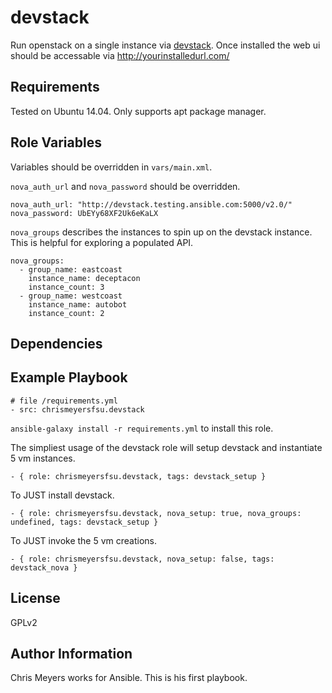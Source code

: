 devstack
=========

Run openstack on a single instance via [devstack](http://docs.openstack.org/developer/devstack/). Once installed the web ui should be accessable via http://yourinstalledurl.com/

Requirements
------------

Tested on Ubuntu 14.04. Only supports apt package manager.

Role Variables
--------------
Variables should be overridden in `vars/main.xml`.

`nova_auth_url` and `nova_password` should be overridden.
```
nova_auth_url: "http://devstack.testing.ansible.com:5000/v2.0/"
nova_password: UbEYy68XF2Uk6eKaLX
```
`nova_groups` describes the instances to spin up on the devstack instance. This is helpful for exploring a populated API.
```
nova_groups:
  - group_name: eastcoast
    instance_name: deceptacon
    instance_count: 3
  - group_name: westcoast
    instance_name: autobot
    instance_count: 2
```

Dependencies
------------



Example Playbook
----------------

```
# file /requirements.yml
- src: chrismeyersfsu.devstack
```
`ansible-galaxy install -r requirements.yml` to install this role.

The simpliest usage of the devstack role will setup devstack and instantiate 5 vm instances.
```
- { role: chrismeyersfsu.devstack, tags: devstack_setup }
```

To JUST install devstack.
```
- { role: chrismeyersfsu.devstack, nova_setup: true, nova_groups: undefined, tags: devstack_setup }
```

To JUST invoke the 5 vm creations.
```
- { role: chrismeyersfsu.devstack, nova_setup: false, tags: devstack_nova }
```

License
-------

GPLv2

Author Information
------------------

Chris Meyers works for Ansible. This is his first playbook.
